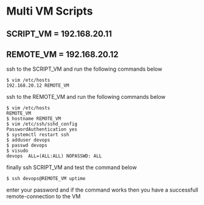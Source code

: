 # Multi VM Scripts

## SCRIPT_VM = 192.168.20.11

## REMOTE_VM = 192.168.20.12

ssh to the SCRIPT_VM and run the following commands below
```
$ vim /etc/hosts
192.168.20.12 REMOTE_VM
```

ssh to the REMOTE_VM and run the following commands below
```
$ vim /etc/hosts
REMOTE_VM
$ hostname REMOTE_VM
$ vim /etc/ssh/sshd_config
PasswordAuthentication yes
$ systemctl restart ssh
$ adduser devops
$ passwd devops
$ visudo
devops  ALL=(ALL:ALL) NOPASSWD: ALL
```

finally ssh SCRIPT_VM and test the command below
```
$ ssh devops@REMOTE_VM uptime
```
enter your password and if the command works then you have a successfull remote-connection to the VM
